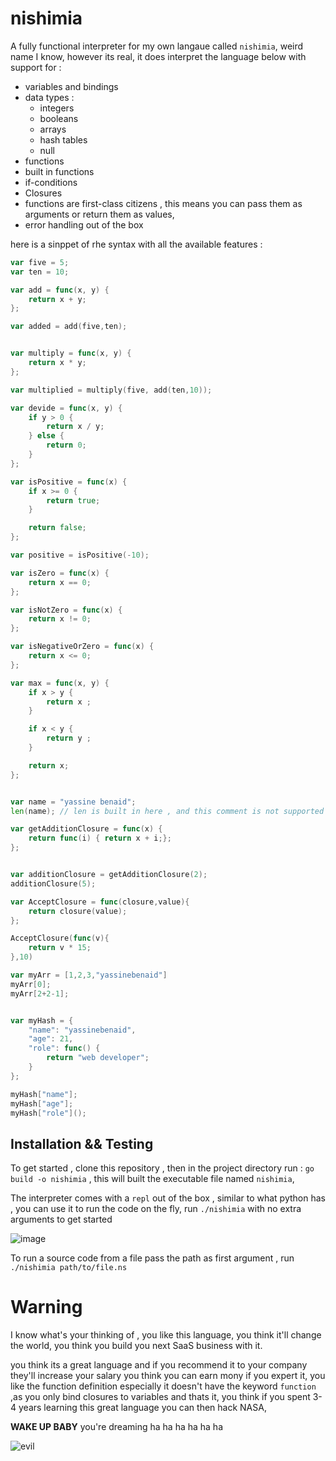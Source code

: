 # nishimia

A fully functional interpreter for my own langaue called `nishimia`, weird name I know, however its real, it does interpret the language below with support for :
- variables and bindings
- data types :
  - integers
  - booleans
  - arrays
  - hash tables
  - null
- functions
- built in functions
- if-conditions
- Closures
- functions are first-class citizens , this means you can pass them as arguments or return them as values,
- error handling out of the box

here is a sinppet of rhe syntax with all the available features :

```go
var five = 5;
var ten = 10;

var add = func(x, y) {
	return x + y;
};

var added = add(five,ten);


var multiply = func(x, y) {
	return x * y;
};

var multiplied = multiply(five, add(ten,10));

var devide = func(x, y) {
	if y > 0 {
		return x / y;
	} else {
		return 0;
	}
};

var isPositive = func(x) {
	if x >= 0 {
		return true;
	}

	return false;
};

var positive = isPositive(-10);

var isZero = func(x) {
	return x == 0;
};

var isNotZero = func(x) {
	return x != 0;
};

var isNegativeOrZero = func(x) {
	return x <= 0;
};

var max = func(x, y) {
	if x > y {
		return x ;
	}

	if x < y {
		return y ;
	}

	return x;
};


var name = "yassine benaid";
len(name); // len is built in here , and this comment is not supported by the way

var getAdditionClosure = func(x) {
	return func(i) { return x + i;};
};


var additionClosure = getAdditionClosure(2);
additionClosure(5);

var AcceptClosure = func(closure,value){
	return closure(value);
};

AcceptClosure(func(v){
	return v * 15;
},10)

var myArr = [1,2,3,"yassinebenaid"]
myArr[0];
myArr[2+2-1];


var myHash = {
	"name": "yassinebenaid",
	"age": 21,
	"role": func() {
		return "web developer";
	}
};

myHash["name"];
myHash["age"];
myHash["role"]();
```

## Installation && Testing

To get started , clone this repository , then in the project directory run : `go build -o nishimia` , this will built the executable file named `nishimia`, 

The interpreter comes with a `repl` out of the box , similar to what python has , you can use it to run the code on the fly, run `./nishimia` with no extra arguments to get started

![image](https://github.com/yassinebenaid/nishimia/assets/101285507/c4902ca9-e6e0-4a4d-b3b3-5886bdd2a018)

To run a source code from a file pass the path as first argument , run `./nishimia path/to/file.ns`

# Warning

I know what's your thinking of , you like this language, you think it'll change the world, you think you build you next SaaS business with it.

you think its a great language and if you recommend it to your company they'll increase your salary you think you can earn mony if you expert it, you like the function definition especially it doesn't have the keyword `function` ,as you only bind closures to variables and thats it, you think if you spent 3-4 years learning this great language you can then hack NASA,

**WAKE UP BABY** you're dreaming ha ha ha ha ha ha 


 ![evil](https://github.com/yassinebenaid/nishimia/assets/101285507/dfc08162-4f55-4bf1-9dd5-31bf1a8dcdcb)
